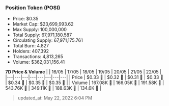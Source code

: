 
  ### Position Token (POSI)
  - Price: $0.35
  - Market Cap: $23,699,993.62
  - Max Supply: 100,000,000
  - Total Supply: 67,971,180.587
  - Circulating Supply: 67,971,175.761
  - Total Burn: 4.827
  - Holders: 407,392
  - Transactions: 4,813,265
  - Volume: $362,031,156.41

  **7D Price & Volume**
  | | 16&#x2F;05 | 17&#x2F;05 | 18&#x2F;05 | 19&#x2F;05 | 20&#x2F;05 | 21&#x2F;05 | 22&#x2F;05 |
  |---|---|---|---|---|---|---|---|
  | Price | $0.33 🔻 | $0.32 🔻 | $0.31 🔻 | $0.33 🚀 | $0.34 🚀 | $0.35 🚀 | $0.35 🚀 |
  | Volume | 167.08K 🔻 | 166.05K 🔻 | 191.58K 🚀 | 543.76K 🚀 | 349.11K 🔻 | 188.63K 🔻 | 134.6K 🔻 |

  > updated_at: May 22, 2022 6:04 PM
